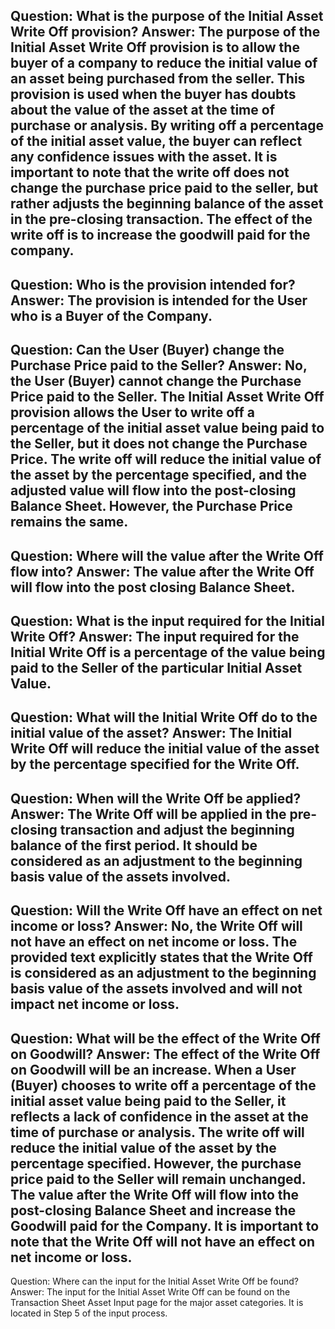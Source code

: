Question: What is the purpose of the Initial Asset Write Off provision?
Answer: The purpose of the Initial Asset Write Off provision is to allow the buyer of a company to reduce the initial value of an asset being purchased from the seller. This provision is used when the buyer has doubts about the value of the asset at the time of purchase or analysis. By writing off a percentage of the initial asset value, the buyer can reflect any confidence issues with the asset. It is important to note that the write off does not change the purchase price paid to the seller, but rather adjusts the beginning balance of the asset in the pre-closing transaction. The effect of the write off is to increase the goodwill paid for the company.
---
Question: Who is the provision intended for?
Answer: The provision is intended for the User who is a Buyer of the Company.
---
Question: Can the User (Buyer) change the Purchase Price paid to the Seller?
Answer: No, the User (Buyer) cannot change the Purchase Price paid to the Seller. The Initial Asset Write Off provision allows the User to write off a percentage of the initial asset value being paid to the Seller, but it does not change the Purchase Price. The write off will reduce the initial value of the asset by the percentage specified, and the adjusted value will flow into the post-closing Balance Sheet. However, the Purchase Price remains the same.
---
Question: Where will the value after the Write Off flow into?
Answer: The value after the Write Off will flow into the post closing Balance Sheet.
---
Question: What is the input required for the Initial Write Off?
Answer: The input required for the Initial Write Off is a percentage of the value being paid to the Seller of the particular Initial Asset Value.
---
Question: What will the Initial Write Off do to the initial value of the asset?
Answer: The Initial Write Off will reduce the initial value of the asset by the percentage specified for the Write Off.
---
Question: When will the Write Off be applied?
Answer: The Write Off will be applied in the pre-closing transaction and adjust the beginning balance of the first period. It should be considered as an adjustment to the beginning basis value of the assets involved.
---
Question: Will the Write Off have an effect on net income or loss?
Answer: No, the Write Off will not have an effect on net income or loss. The provided text explicitly states that the Write Off is considered as an adjustment to the beginning basis value of the assets involved and will not impact net income or loss.
---
Question: What will be the effect of the Write Off on Goodwill?
Answer: The effect of the Write Off on Goodwill will be an increase. When a User (Buyer) chooses to write off a percentage of the initial asset value being paid to the Seller, it reflects a lack of confidence in the asset at the time of purchase or analysis. The write off will reduce the initial value of the asset by the percentage specified. However, the purchase price paid to the Seller will remain unchanged. The value after the Write Off will flow into the post-closing Balance Sheet and increase the Goodwill paid for the Company. It is important to note that the Write Off will not have an effect on net income or loss.
---
Question: Where can the input for the Initial Asset Write Off be found?
Answer: The input for the Initial Asset Write Off can be found on the Transaction Sheet Asset Input page for the major asset categories. It is located in Step 5 of the input process.
